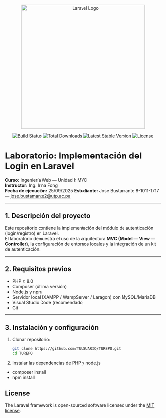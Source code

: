<p align="center"><a href="https://laravel.com" target="_blank"><img src="https://raw.githubusercontent.com/laravel/art/master/logo-lockup/5%20SVG/2%20CMYK/1%20Full%20Color/laravel-logolockup-cmyk-red.svg" width="400" alt="Laravel Logo"></a></p>

<p align="center">
<a href="https://github.com/laravel/framework/actions"><img src="https://github.com/laravel/framework/workflows/tests/badge.svg" alt="Build Status"></a>
<a href="https://packagist.org/packages/laravel/framework"><img src="https://img.shields.io/packagist/dt/laravel/framework" alt="Total Downloads"></a>
<a href="https://packagist.org/packages/laravel/framework"><img src="https://img.shields.io/packagist/v/laravel/framework" alt="Latest Stable Version"></a>
<a href="https://packagist.org/packages/laravel/framework"><img src="https://img.shields.io/packagist/l/laravel/framework" alt="License"></a>
</p>

# Laboratorio: Implementación del Login en Laravel

**Curso:** Ingeniería Web — Unidad I: MVC  
**Instructor:** Ing. Irina Fong  
**Fecha de ejecución:** 25/09/2025
**Estudiante:** Jose Bustamante 8-1011-1717 — jose.bustamante2@utp.ac.pa 

---

## 1. Descripción del proyecto
Este repositorio contiene la implementación del módulo de autenticación (login/registro) en Laravel.  
El laboratorio demuestra el uso de la arquitectura **MVC (Model — View — Controller)**, la configuración de entornos locales y la integración de un kit de autenticación.  

---

## 2. Requisitos previos
- PHP ≥ 8.0  
- Composer (última versión)  
- Node.js y npm  
- Servidor local (XAMPP / WampServer / Laragon) con MySQL/MariaDB  
- Visual Studio Code (recomendado)  
- Git  

---

## 3. Instalación y configuración
1. Clonar repositorio:
   ```bash
   git clone https://github.com/TUUSUARIO/TUREPO.git
   cd TUREPO

2. Instalar las dependencias de PHP y node.js

- composer install
- npm install



## License

The Laravel framework is open-sourced software licensed under the [MIT license](https://opensource.org/licenses/MIT).
